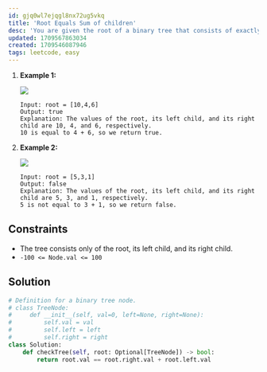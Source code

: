 ```yaml
---
id: gjq0wl7ejqgl8nx72ug5vkq
title: 'Root Equals Sum of children'
desc: 'You are given the root of a binary tree that consists of exactly 3 nodes: the root, its left child, and its right child. Return true if the value of the root is equal to the sum of the values of its two children, or false otherwise.'
updated: 1709567863034
created: 1709546087946
tags: leetcode, easy
---
```


1. **Example 1:**

    ![](assets/leetcode-2236-1.png)

    ```
    Input: root = [10,4,6]
    Output: true
    Explanation: The values of the root, its left child, and its right child are 10, 4, and 6, respectively.
    10 is equal to 4 + 6, so we return true.
    ```

2. **Example 2:**

    ![](./assets/leetcode-2236-2.png)

    ```
    Input: root = [5,3,1]
    Output: false
    Explanation: The values of the root, its left child, and its right child are 5, 3, and 1, respectively.
    5 is not equal to 3 + 1, so we return false.
    ```

## Constraints

- The tree consists only of the root, its left child, and its right child.
- `-100 <= Node.val <= 100`

## Solution

```python
# Definition for a binary tree node.
# class TreeNode:
#     def __init__(self, val=0, left=None, right=None):
#         self.val = val
#         self.left = left
#         self.right = right
class Solution:
    def checkTree(self, root: Optional[TreeNode]) -> bool:
        return root.val == root.right.val + root.left.val
```